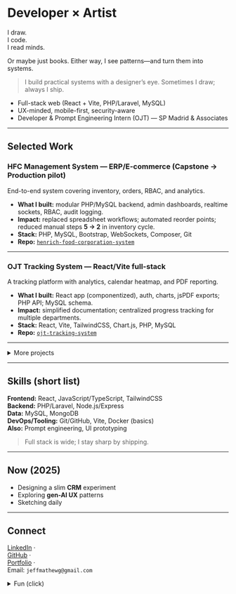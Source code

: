 # Developer × Artist

I draw.  
I code.  
I read minds.  

Or maybe just books. Either way, I see patterns—and turn them into systems.

> I build practical systems with a designer’s eye. Sometimes I draw; always I ship.

- Full-stack web (React + Vite, PHP/Laravel, MySQL)
- UX-minded, mobile-first, security-aware
- Developer & Prompt Engineering Intern (OJT) — SP Madrid & Associates

---

## Selected Work

### HFC Management System — ERP/E-commerce (Capstone → Production pilot)
End-to-end system covering inventory, orders, RBAC, and analytics.

- **What I built:** modular PHP/MySQL backend, admin dashboards, realtime sockets, RBAC, audit logging.  
- **Impact:** replaced spreadsheet workflows; automated reorder points; reduced manual steps **5 → 2** in inventory cycle.  
- **Stack:** PHP, MySQL, Bootstrap, WebSockets, Composer, Git  
- **Repo:** [`henrich-food-corporation-system`](https://github.com/Shin-da/henrich-food-corporation-system)

---

### OJT Tracking System — React/Vite full-stack
A tracking platform with analytics, calendar heatmap, and PDF reporting.

- **What I built:** React app (componentized), auth, charts, jsPDF exports; PHP API; MySQL schema.  
- **Impact:** simplified documentation; centralized progress tracking for multiple departments.  
- **Stack:** React, Vite, TailwindCSS, Chart.js, PHP, MySQL  
- **Repo:** [`ojt-tracking-system`](https://github.com/Shin-da/ojt-tracking-system)

---

<details>
<summary>More projects</summary>

**Online Wedding Invitation + RSVP** — responsive invite with live RSVP and media.  
Repo: [`wedding-invitation`](https://github.com/Shin-da/wedding-invitation)

**Personal Portfolio** — minimal, fast, responsive.  
Live: https://shin-da.github.io/jeffmathew-portfolio  
Repo: [`jeffmathew-portfolio`](https://github.com/Shin-da/jeffmathew-portfolio)

**Gradify (contrib)** — Python assessment platform.  
Focus: async processing and evaluation flow.  
Repo: [`lark-automation-trainees`](https://github.com/josellecallora08/lark-automation-trainees)

</details>

---

## Skills (short list)

**Frontend:** React, JavaScript/TypeScript, TailwindCSS  
**Backend:** PHP/Laravel, Node.js/Express  
**Data:** MySQL, MongoDB  
**DevOps/Tooling:** Git/GitHub, Vite, Docker (basics)  
**Also:** Prompt engineering, UI prototyping

> Full stack is wide; I stay sharp by shipping.

---

## Now (2025)

- Designing a slim **CRM** experiment  
- Exploring **gen-AI UX** patterns  
- Sketching daily  

---

## Connect

[LinkedIn](https://www.linkedin.com/in/jeffmathew-garcia-a1b636347/) ·  
[GitHub](https://github.com/Shin-da) ·  
[Portfolio](https://shin-da.github.io/jeffmathew-portfolio) ·  
Email: `jeffmathewg@gmail.com`

<details>
<summary>Fun (click)</summary>

Lo-fi when debugging. Coffee when refactoring. Night owl, always sketching.
</details>
